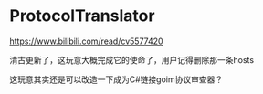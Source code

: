 # ProtocolTranslator

https://www.bilibili.com/read/cv5577420

清古更新了，这玩意大概完成它的使命了，用户记得删除那一条hosts

这玩意其实还是可以改造一下成为C#链接goim协议审查器？
